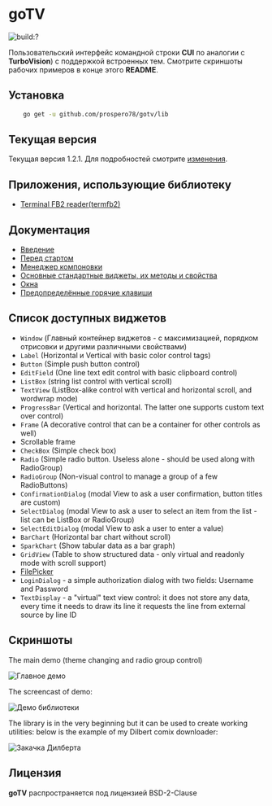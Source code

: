 # goTV

![build:?](https://travis-ci.org/prospero78/goTV.svg)

Пользовательский интерфейс командной строки **CUI** по аналогии с **TurboVision**) с поддержкой встроенных тем. Смотрите скриншоты рабочих примеров в конце этого **README**.

## Установка

```bash
    go get -u github.com/prospero78/gotv/lib
```

## Текущая версия

Текущая версия 1.2.1. Для подробностей смотрите [изменения](./changelog.md).

## Приложения, использующие библиотеку

- [Terminal FB2 reader(termfb2)](https://github.com/VladimirMarkelov/termfb2)

## Документация

- [Введение](./docs/intro.md)
- [Перед стартом](./docs/hello.md)
- [Менеджер компоновки](./docs/layout.md)
- [Основные стандартные виджеты, их методы и свойства](./docs/widget.md)
- [Окна](./docs/window.md)
- [Предопределённые горячие клавиши](./docs/hotkeys.md)

## Список доступных виджетов

- `Window` (Главный контейнер виджетов - с максимизацией, порядком отрисовки и другими различными свойствами)
- `Label` (Horizontal и Vertical with basic color control tags)
- `Button` (Simple push button control)
- `EditField` (One line text edit control with basic clipboard control)
- `ListBox` (string list control with vertical scroll)
- `TextView` (ListBox-alike control with vertical and horizontal scroll, and wordwrap mode)
- `ProgressBar` (Vertical and horizontal. The latter one supports custom text over control)
- `Frame` (A decorative control that can be a container for other controls as well)
- Scrollable frame
- `CheckBox` (Simple check box)
- `Radio` (Simple radio button. Useless alone - should be used along with RadioGroup)
- `RadioGroup` (Non-visual control to manage a group of a few RadioButtons)
- `ConfirmationDialog` (modal View to ask a user confirmation, button titles are custom)
- `SelectDialog` (modal View to ask a user to select an item from the list - list can be ListBox or RadioGroup)
- `SelectEditDialog` (modal View to ask a user to enter a value)
- `BarChart` (Horizontal bar chart without scroll)
- `SparkChart` (Show tabular data as a bar graph)
- `GridView` (Table to show structured data - only virtual and readonly mode with scroll support)
- [FilePicker](./docs/fselect.md)
- `LoginDialog` - a simple authorization dialog with two fields: Username and Password
- `TextDisplay` - a "virtual" text view control: it does not store any data, every time it needs to draw its line it requests the line from external source by line ID

## Скриншоты

The main demo (theme changing and radio group control)

![Главное демо](./demos/clui_demo_main.gif)

The screencast of demo:

![Демо библиотеки](./demos/demo.gif)

The library is in the very beginning but it can be used to create working utilities: below is the example of my Dilbert comix downloader:

![Закачка Дилберта](./demos/dilbert_demo.gif)

## Лицензия

**goTV** распространяется под лицензией BSD-2-Clause
